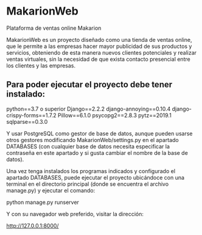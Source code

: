 # MakarionWeb
Plataforma de ventas online Makarion

MakarionWeb es un proyecto diseñado como una tienda de ventas online, que le permite a las empresas hacer mayor publicidad
de sus productos y servicios, obteniendo de esta manera nuevos clientes potenciales y realizar ventas virtuales,
sin la necesidad de que exista contacto presencial entre los clientes y las empresas.

## Para poder ejecutar el proyecto debe tener instalado:

python==3.7 o superior
Django==2.2.2
django-annoying==0.10.4
django-crispy-forms==1.7.2
Pillow==6.1.0
psycopg2==2.8.3
pytz==2019.1
sqlparse==0.3.0

Y usar PostgreSQL como gestor de base de datos, aunque pueden usarse otros gestores modificando MakarionWeb/settings.py
en el apartado DATABASES (con cualquier base de datos necesita especificar la contraseña en este apartado y si gusta cambiar
el nombre de la base de datos).

Una vez tenga instalados los programas indicados y configurado el apartado DATABASES, puede ejecutar el proyecto ubicándoce
con una terminal en el directorio principal (donde se encuentra el archivo manage.py) y ejecutar el comando:

python manage.py runserver

Y con su navegador web preferido, visitar la dirección:

http://127.0.0.1:8000/
